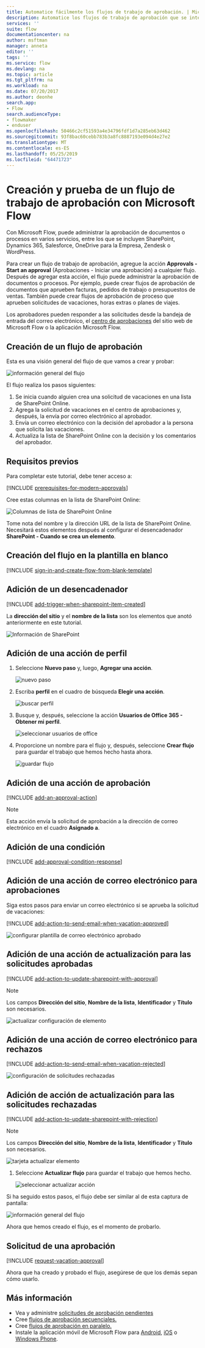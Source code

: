 ```yaml
---
title: Automatice fácilmente los flujos de trabajo de aprobación. | Microsoft Docs
description: Automatice los flujos de trabajo de aprobación que se integran con SharePoint, Dynamics CRM, Salesforce, One Drive para la Empresa, Zendesk o WordPress.
services: ''
suite: flow
documentationcenter: na
author: msftman
manager: anneta
editor: ''
tags: ''
ms.service: flow
ms.devlang: na
ms.topic: article
ms.tgt_pltfrm: na
ms.workload: na
ms.date: 07/20/2017
ms.author: deonhe
search.app:
- Flow
search.audienceType:
- flowmaker
- enduser
ms.openlocfilehash: 50466c2cf51593a4e34796fdf1d7a285eb63d462
ms.sourcegitcommit: 93f8bac60cebb783b3a8fc8887193e094d4e27e2
ms.translationtype: MT
ms.contentlocale: es-ES
ms.lasthandoff: 05/25/2019
ms.locfileid: "64471723"
---
```

# <a name="create-and-test-an-approval-workflow-with-microsoft-flow"></a>Creación y prueba de un flujo de trabajo de aprobación con Microsoft Flow

Con Microsoft Flow, puede administrar la aprobación de documentos o procesos en varios servicios, entre los que se incluyen SharePoint, Dynamics 365, Salesforce, OneDrive para la Empresa, Zendesk o WordPress.

Para crear un flujo de trabajo de aprobación, agregue la acción **Approvals - Start an approval** (Aprobaciones - Iniciar una aprobación) a cualquier flujo. Después de agregar esta acción, el flujo puede administrar la aprobación de documentos o procesos. Por ejemplo, puede crear flujos de aprobación de documentos que aprueben facturas, pedidos de trabajo o presupuestos de ventas. También puede crear flujos de aprobación de proceso que aprueben solicitudes de vacaciones, horas extras o planes de viajes.

Los aprobadores pueden responder a las solicitudes desde la bandeja de entrada del correo electrónico, el [centro de aprobaciones](https://flow.microsoft.com/manage/approvals/received/) del sitio web de Microsoft Flow o la aplicación Microsoft Flow.

## <a name="create-an-approval-flow"></a>Creación de un flujo de aprobación
Esta es una visión general del flujo de que vamos a crear y probar:

   ![información general del flujo](./media/modern-approvals/create-flow-overview.png)

El flujo realiza los pasos siguientes:

1. Se inicia cuando alguien crea una solicitud de vacaciones en una lista de SharePoint Online.
2. Agrega la solicitud de vacaciones en el centro de aprobaciones y, después, la envía por correo electrónico al aprobador.
3. Envía un correo electrónico con la decisión del aprobador a la persona que solicita las vacaciones.
4. Actualiza la lista de SharePoint Online con la decisión y los comentarios del aprobador.

## <a name="prerequisites"></a>Requisitos previos
Para completar este tutorial, debe tener acceso a:

[!INCLUDE [prerequisites-for-modern-approvals](includes/prerequisites-for-modern-approvals.md)]

Cree estas columnas en la lista de SharePoint Online:

   ![Columnas de lista de SharePoint Online](./media/modern-approvals/sharepoint-list-fields.png)

Tome nota del nombre y la dirección URL de la lista de SharePoint Online. Necesitará estos elementos después al configurar el desencadenador **SharePoint - Cuando se crea un elemento**.

## <a name="create-your-flow-from-the-blank-template"></a>Creación del flujo en la plantilla en blanco
[!INCLUDE [sign-in-and-create-flow-from-blank-template](includes/sign-in-and-create-flow-from-blank-template.md)]

## <a name="add-a-trigger"></a>Adición de un desencadenador

[!INCLUDE [add-trigger-when-sharepoint-item-created](includes/add-trigger-when-sharepoint-item-created.md)]

La **dirección del sitio** y el **nombre de la lista** son los elementos que anotó anteriormente en este tutorial.

![Información de SharePoint](./media/modern-approvals/select-sharepoint-site-info.png)

## <a name="add-a-profile-action"></a>Adición de una acción de perfil

1. Seleccione **Nuevo paso** y, luego, **Agregar una acción**.
   
    ![nuevo paso](./media/modern-approvals/select-sharepoint-add-action.png)
2. Escriba **perfil** en el cuadro de búsqueda **Elegir una acción**.
   
    ![buscar perfil](./media/modern-approvals/search-for-profile.png)
3. Busque y, después, seleccione la acción **Usuarios de Office 365 - Obtener mi perfil**.
   
    ![seleccionar usuarios de office](./media/modern-approvals/select-my-profile.png)
4. Proporcione un nombre para el flujo y, después, seleccione **Crear flujo** para guardar el trabajo que hemos hecho hasta ahora.
   
    ![guardar flujo](./media/modern-approvals/save.png)

## <a name="add-an-approval-action"></a>Adición de una acción de aprobación

[!INCLUDE [add-an-approval-action](includes/add-an-approval-action.md)]

> [!NOTE]
> Esta acción envía la solicitud de aprobación a la dirección de correo electrónico en el cuadro **Asignado a**.
>
>

## <a name="add-a-condition"></a>Adición de una condición

[!INCLUDE [add-approval-condition-response](includes/add-approval-condition-response.md)]

## <a name="add-an-email-action-for-approvals"></a>Adición de una acción de correo electrónico para aprobaciones

Siga estos pasos para enviar un correo electrónico si se aprueba la solicitud de vacaciones:

[!INCLUDE [add-action-to-send-email-when-vacation-approved](includes/add-action-to-send-email-when-vacation-approved.md)]

   ![configurar plantilla de correo electrónico aprobado](./media/sequential-modern-approvals/yes-email-config.png)

## <a name="add-an-update-action-for-approved-requests"></a>Adición de una acción de actualización para las solicitudes aprobadas

[!INCLUDE [add-action-to-update-sharepoint-with-approval](includes/add-action-to-update-sharepoint-with-approval.md)]

> [!NOTE]
> Los campos **Dirección del sitio**, **Nombre de la lista**, **Identificador** y **Título** son necesarios.
>
>

![actualizar configuración de elemento](./media/modern-approvals/configure-update-item.png)

## <a name="add-an-email-action-for-rejections"></a>Adición de una acción de correo electrónico para rechazos

[!INCLUDE [add-action-to-send-email-when-vacation-rejected](includes/add-action-to-send-email-when-vacation-rejected.md)]

![configuración de solicitudes rechazadas](./media/modern-approvals/configure-rejected-email.png)

## <a name="add-update-action-for-rejected-requests"></a>Adición de acción de actualización para las solicitudes rechazadas

[!INCLUDE [add-action-to-update-sharepoint-with-rejection](includes/add-action-to-update-sharepoint-with-rejection.md)]

   > [!NOTE]
   > Los campos **Dirección del sitio**, **Nombre de la lista**, **Identificador** y **Título** son necesarios.
   >
   >

![tarjeta actualizar elemento](./media/modern-approvals/configure-update-item-no.png)

1. Seleccione **Actualizar flujo** para guardar el trabajo que hemos hecho.
   
    ![seleccionar actualizar acción](./media/modern-approvals/update.png)

Si ha seguido estos pasos, el flujo debe ser similar al de esta captura de pantalla:

![información general del flujo](./media/modern-approvals/completed-flow.png)

Ahora que hemos creado el flujo, es el momento de probarlo.

## <a name="request-an-approval"></a>Solicitud de una aprobación

[!INCLUDE [request-vacation-approval](includes/request-vacation-approval.md)]

Ahora que ha creado y probado el flujo, asegúrese de que los demás sepan cómo usarlo.

## <a name="learn-more"></a>Más información

* Vea y administre [solicitudes de aprobación pendientes](approve-reject-requests.md)
* Cree [flujos de aprobación secuenciales.](sequential-modern-approvals.md)
* Cree [flujos de aprobación en paralelo.](parallel-modern-approvals.md)
* Instale la aplicación móvil de Microsoft Flow para [Android](https://aka.ms/flowmobiledocsandroid), [iOS](https://aka.ms/flowmobiledocsios) o [Windows Phone](https://aka.ms/flowmobilewindows).
